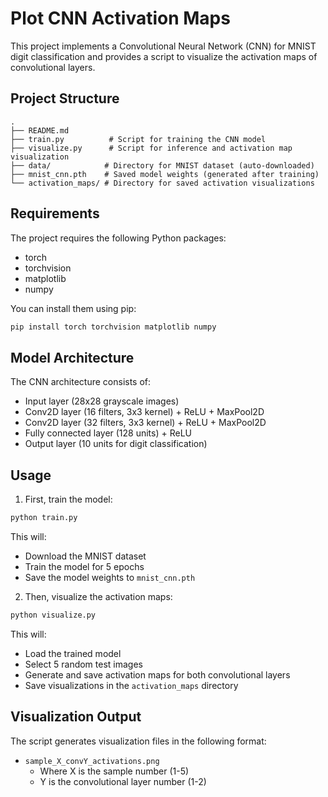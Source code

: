 # Plot CNN Activation Maps

This project implements a Convolutional Neural Network (CNN) for MNIST digit classification and provides a script to visualize the activation maps of convolutional layers.

## Project Structure

```
.
├── README.md
├── train.py          # Script for training the CNN model
├── visualize.py      # Script for inference and activation map visualization
├── data/            # Directory for MNIST dataset (auto-downloaded)
├── mnist_cnn.pth    # Saved model weights (generated after training)
└── activation_maps/ # Directory for saved activation visualizations
```

## Requirements

The project requires the following Python packages:
- torch
- torchvision
- matplotlib
- numpy

You can install them using pip:
```bash
pip install torch torchvision matplotlib numpy
```

## Model Architecture

The CNN architecture consists of:
- Input layer (28x28 grayscale images)
- Conv2D layer (16 filters, 3x3 kernel) + ReLU + MaxPool2D
- Conv2D layer (32 filters, 3x3 kernel) + ReLU + MaxPool2D
- Fully connected layer (128 units) + ReLU
- Output layer (10 units for digit classification)

## Usage

1. First, train the model:
```bash
python train.py
```
This will:
- Download the MNIST dataset
- Train the model for 5 epochs
- Save the model weights to `mnist_cnn.pth`

2. Then, visualize the activation maps:
```bash
python visualize.py
```
This will:
- Load the trained model
- Select 5 random test images
- Generate and save activation maps for both convolutional layers
- Save visualizations in the `activation_maps` directory

## Visualization Output

The script generates visualization files in the following format:
- `sample_X_convY_activations.png`
  - Where X is the sample number (1-5)
  - Y is the convolutional layer number (1-2)